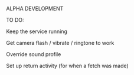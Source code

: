 ALPHA DEVELOPMENT

TO DO:

Keep the service running

Get camera flash / vibrate / ringtone to work

Override sound profile

Set up return activity (for when a fetch was made)
